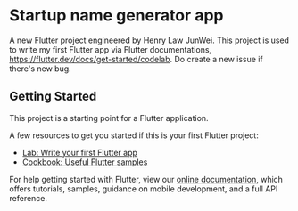 # Startup name generator app

A new Flutter project engineered by Henry Law JunWei. This project is used to write my first Flutter app via Flutter documentations, https://flutter.dev/docs/get-started/codelab. Do create a new issue if there's new bug.

## Getting Started

This project is a starting point for a Flutter application.

A few resources to get you started if this is your first Flutter project:

- [Lab: Write your first Flutter app](https://flutter.dev/docs/get-started/codelab)
- [Cookbook: Useful Flutter samples](https://flutter.dev/docs/cookbook)

For help getting started with Flutter, view our
[online documentation](https://flutter.dev/docs), which offers tutorials,
samples, guidance on mobile development, and a full API reference.
